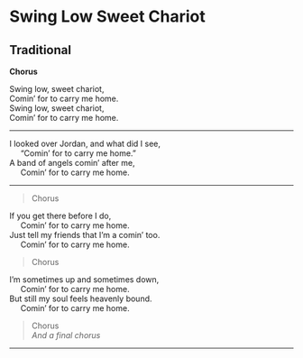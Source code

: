 # Swing Low Sweet Chariot
## Traditional

**Chorus**

Swing low, sweet chariot,  
Comin’ for to carry me home.  
Swing low, sweet chariot,  
Comin’ for to carry me home.  

---------------  

I looked over Jordan, and what did I see,  
     “Comin’ for to carry me home.”  
A band of angels comin’ after me,  
     Comin’ for to carry me home.  

---------------  

> Chorus  

If you get there before I do,  
     Comin’ for to carry me home.  
Just tell my friends that I’m a comin’ too.  
     Comin’ for to carry me home.  

> Chorus  

I’m sometimes up and sometimes down,  
     Comin’ for to carry me home.  
But still my soul feels heavenly bound.  
     Comin’ for to carry me home.  

> Chorus  
> *And a final chorus*
---------------  

